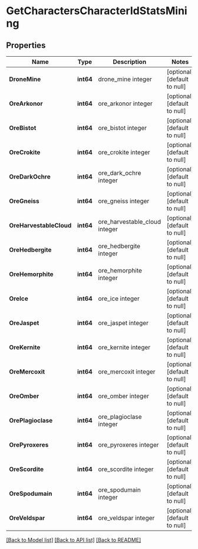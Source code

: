 # GetCharactersCharacterIdStatsMining

## Properties
Name | Type | Description | Notes
------------ | ------------- | ------------- | -------------
**DroneMine** | **int64** | drone_mine integer | [optional] [default to null]
**OreArkonor** | **int64** | ore_arkonor integer | [optional] [default to null]
**OreBistot** | **int64** | ore_bistot integer | [optional] [default to null]
**OreCrokite** | **int64** | ore_crokite integer | [optional] [default to null]
**OreDarkOchre** | **int64** | ore_dark_ochre integer | [optional] [default to null]
**OreGneiss** | **int64** | ore_gneiss integer | [optional] [default to null]
**OreHarvestableCloud** | **int64** | ore_harvestable_cloud integer | [optional] [default to null]
**OreHedbergite** | **int64** | ore_hedbergite integer | [optional] [default to null]
**OreHemorphite** | **int64** | ore_hemorphite integer | [optional] [default to null]
**OreIce** | **int64** | ore_ice integer | [optional] [default to null]
**OreJaspet** | **int64** | ore_jaspet integer | [optional] [default to null]
**OreKernite** | **int64** | ore_kernite integer | [optional] [default to null]
**OreMercoxit** | **int64** | ore_mercoxit integer | [optional] [default to null]
**OreOmber** | **int64** | ore_omber integer | [optional] [default to null]
**OrePlagioclase** | **int64** | ore_plagioclase integer | [optional] [default to null]
**OrePyroxeres** | **int64** | ore_pyroxeres integer | [optional] [default to null]
**OreScordite** | **int64** | ore_scordite integer | [optional] [default to null]
**OreSpodumain** | **int64** | ore_spodumain integer | [optional] [default to null]
**OreVeldspar** | **int64** | ore_veldspar integer | [optional] [default to null]

[[Back to Model list]](../README.md#documentation-for-models) [[Back to API list]](../README.md#documentation-for-api-endpoints) [[Back to README]](../README.md)


